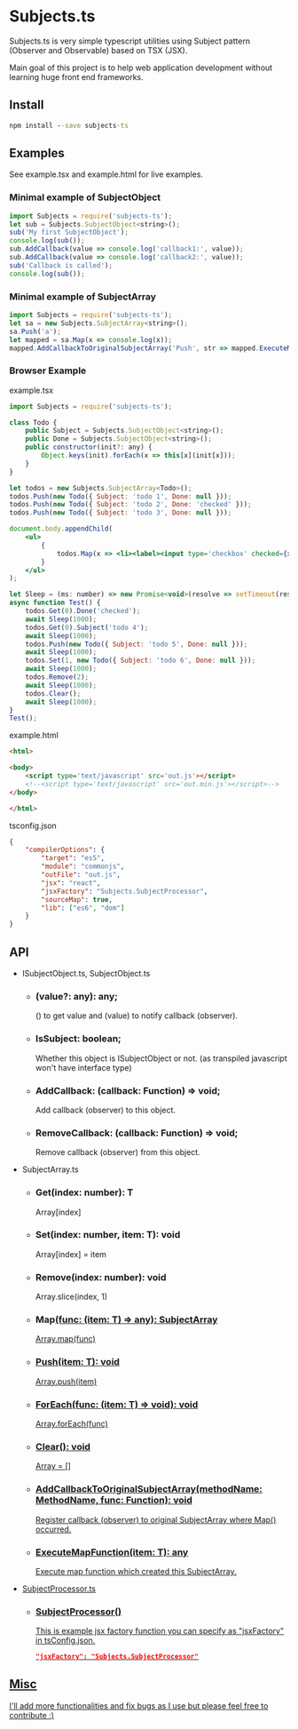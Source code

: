 # Subjects.ts

Subjects.ts is very simple typescript utilities using Subject pattern (Observer and Observable) based on TSX (JSX).

Main goal of this project is to help web application development without learning huge front end frameworks.

## Install

```cmd
npm install --save subjects-ts
```

## Examples

See example.tsx and example.html for live examples.

### Minimal example of SubjectObject

```js
import Subjects = require('subjects-ts');
let sub = Subjects.SubjectObject<string>();
sub('My first SubjectObject');
console.log(sub());
sub.AddCallback(value => console.log('callback1:', value));
sub.AddCallback(value => console.log('callback2:', value));
sub('Callback is called');
console.log(sub());
```

### Minimal example of SubjectArray

```js
import Subjects = require('subjects-ts');
let sa = new Subjects.SubjectArray<string>();
sa.Push('a');
let mapped = sa.Map(x => console.log(x));
mapped.AddCallbackToOriginalSubjectArray('Push', str => mapped.ExecuteMapFunction(str));
```

### Browser Example
example.tsx
```jsx
import Subjects = require('subjects-ts');

class Todo {
	public Subject = Subjects.SubjectObject<string>();
	public Done = Subjects.SubjectObject<string>();
	public constructor(init?: any) {
		Object.keys(init).forEach(x => this[x](init[x]));
	}
}

let todos = new Subjects.SubjectArray<Todo>();
todos.Push(new Todo({ Subject: 'todo 1', Done: null }));
todos.Push(new Todo({ Subject: 'todo 2', Done: 'checked' }));
todos.Push(new Todo({ Subject: 'todo 3', Done: null }));

document.body.appendChild(
	<ul>
		{
			todos.Map(x => <li><label><input type='checkbox' checked={x.Done} />{x.Subject}</label></li>)
		}
	</ul>
);

let Sleep = (ms: number) => new Promise<void>(resolve => setTimeout(resolve, ms));
async function Test() {
	todos.Get(0).Done('checked');
	await Sleep(1000);
	todos.Get(0).Subject('todo 4');
	await Sleep(1000);
	todos.Push(new Todo({ Subject: 'todo 5', Done: null }));
	await Sleep(1000);
	todos.Set(1, new Todo({ Subject: 'todo 6', Done: null }));
	await Sleep(1000);
	todos.Remove(2);
	await Sleep(1000);
	todos.Clear();
	await Sleep(1000);
}
Test();
```
example.html
```html
<html>

<body>
	<script type='text/javascript' src='out.js'></script>
	<!--<script type='text/javascript' src='out.min.js'></script>-->
</body>

</html>
```
tsconfig.json
```json
{
	"compilerOptions": {
		"target": "es5",
		"module": "commonjs",
		"outFile": "out.js",
		"jsx": "react",
		"jsxFactory": "Subjects.SubjectProcessor",
		"sourceMap": true,
		"lib": ["es6", "dom"]
	}
}
```

## API

* ISubjectObject.ts, SubjectObject.ts
	* ### (value?: any): any;
		() to get value and (value) to notify callback (observer).
	* ### IsSubject: boolean;
		Whether this object is ISubjectObject or not. (as transpiled javascript won't have interface type)
	* ### AddCallback: (callback: Function) => void;
		Add callback (observer) to this object.
	* ### RemoveCallback: (callback: Function) => void;
		Remove callback (observer) from this object.
* SubjectArray.ts
	* ### Get(index: number): T
		Array[index]
	* ### Set(index: number, item: T): void
		Array[index] = item
	* ### Remove(index: number): void
		Array.slice(index, 1)
	* ### Map<U>(func: (item: T) => any): SubjectArray<U>
		Array.map(func)
	* ### Push(item: T): void
		Array.push(item)
	* ### ForEach(func: (item: T) => void): void
		Array.forEach(func)
	* ### Clear(): void
		Array = []
	* ### AddCallbackToOriginalSubjectArray(methodName: MethodName, func: Function): void
		Register callback (observer) to original SubjectArray where Map() occurred.
	* ### ExecuteMapFunction(item: T): any
		Execute map function which created this SubjectArray.
* SubjectProcessor.ts

	* ### SubjectProcessor()
		This is example jsx factory function you can specify as "jsxFactory" in tsConfig.json.
		```json
		"jsxFactory": "Subjects.SubjectProcessor"
		```

## Misc

I'll add more functionalities and fix bugs as I use but please feel free to contribute :)